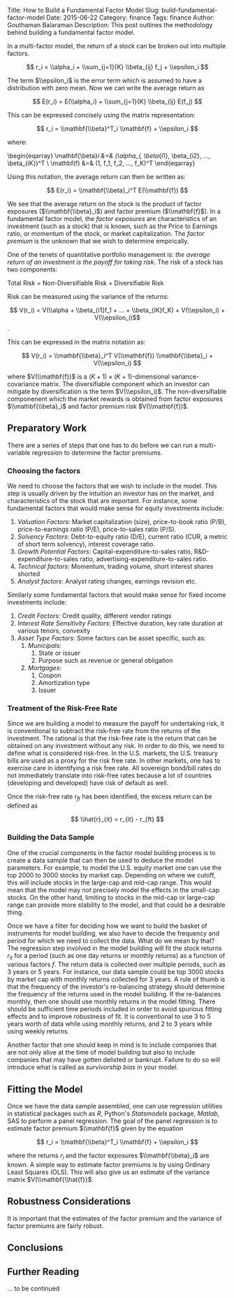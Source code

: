 Title:  How to Build a Fundamental Factor Model
Slug: build-fundamental-factor-model
Date: 2015-06-22
Category: finance
Tags: finance
Author: Gouthaman Balaraman
Description: This post outlines the methodology behind building a fundamental factor model.




In a multi-factor model, the return of a stock can be broken out 
into multiple factors.

$$ r_i = \\alpha_i + \\sum_{j=1}{K} \\beta_{ij} f_j + \\epsilon_i $$

The term $\\epsilon_i$ is the error term which is assumed to have a 
distribution with zero mean. Now we can write the average return as

$$ E(r_i) = E(\\alpha_i) + \\sum_{j=1}{K} \\beta_{ij} E(f_j) $$

This can be expressed concisely using the matrix representation:

$$ r_i = \\mathbf{\\beta}^T_i \\mathbf{f}  + \\epsilon_i $$

where:

\begin{eqarray}
\mathbf{\\beta}_i &=& (\\alpha_i, \\beta_{i1}, \\beta_{i2}, ..., \\beta_{iK})^T \\ 
\mathbf(f) &=& (1, f_1, f_2, ..., f_K)^T
\end{eqarray}

Using this notation, the average return can then be written as:

$$ E(r_i) = \\mathbf{\\beta}_i^T E(\\mathbf{f}) $$

We see that the average return on the stock is the product of factor exposures ($\\mathbf{\\beta}_i$) and factor premium ($\\mathbf{f}$). In a fundamental factor model, the *factor exposures*  are characteristics of an investment (such as a stock) that is known, such as the Price to Earnings ratio, or momentum of the stock, or market capitalization. The *factor premium* is the unknown that we wish to determine empirically. 

One of the tenets of quantitative portfolio management is:
*the average return of an investment is the payoff
for taking risk*. The risk of a stock has two components:

Total Risk = Non-Diversifiable Risk + Diversifiable Risk

Risk can be measured using the variance of the returns:

$$ V(r_i) = V(\\alpha + \\beta_{i1}f_1 + ... + \\beta_{iK}f_K) + V(\\epsilon_i) + V(\\epsilon_i)$$.

This can be expressed in the matrix notation as:

$$ V(r_i) = \\mathbf{\\beta}_i^T V(\\mathbf{f}) \\mathbf{\\beta}_i + V(\\epsilon_i) $$

where $V(\\mathbf{f})$ is a $(K+1) \times (K+1)$-dimensional variance-covariance matrix. The diversifiable component which an investor can mitigate by diversification
is the term $V(\\epsilon_i)$. The non-diversifiable componenent which the market 
rewards is obtained from factor exposures $\\mathbf{\\beta}_i$ and factor premium
risk $V(\\mathbf{f})$.


## Preparatory Work

There are a series of steps that one has to do before we can run a 
multi-variable regression to determine the factor premiums. 

### Choosing the factors

We need to choose the factors that we wish to include in the model. This step 
is usually driven by the intuition an investor has on the market, and 
characteristics of the stock that are important. For instance, some fundamental factors that would make sense for equity investments include:

1. *Valuation Factors*: Market capitalization (size), price-to-book ratio (P/B),
price-to-earnings ratio (P/E), price-to-sales ratio (P/S).
2. *Solvency Factors*: Debt-to-equity ratio (D/E), current ratio (CUR, a metric
of short term solvency), interest coverage ratio.
3. *Growth Potential Factors*: Capital-expenditure-to-sales ratio, R&D-expenditure-to-sales ratio, advertising-expenditure-to-sales ratio.
4. *Technical factors*: Momentum, trading volume, short interest shares shorted
5. *Analyst factors*: Analyst rating changes, earnings revision etc.

Similarly some fundamental factors that would make sense for fixed income investments 
include:

1. *Credit Factors*: Credit quality, different vendor ratings
2. *Interest Rate Sensitivity Factors*: Effective duration, key rate duration at
various tenors, convexity
3. *Asset Type Factors*: Some factors can be asset specific, such as:
	1. *Municipals*: 
		1. State or issuer
		2. Purpose such as revenue or general obligation
	2. *Mortgages*:
		1. Coupon
		2. Amortization type
		3. Issuer

### Treatment of the Risk-Free Rate

Since we are building a model to measure the payoff for undertaking risk, it is
conventional to subtract the risk-free rate from the returns of the investment. The
rational is that the risk-free rate is the return that can be obtained on any
investment without any risk. In order to do this, we need to define what is
considered risk-free. In the U.S. markets, the U.S. treasury bills are used
as a proxy for the risk free rate. In other markets, one has to exercise care
in identifying a risk free rate. All sovereign bond/bill  rates do not 
immediately translate into risk-free rates because a lot of countries (developing 
and developed) have risk of default as well. 

Once the risk-free rate $r_{ft}$ has been identified, the excess return can be defined
as 

$$ \\hat{r}_{it} = r_{it} - r_{ft} $$

### Building the Data Sample

One of the crucial components in the factor model building process is 
to create a data sample that can then be used to deduce the model 
parameters. For example, to model the U.S. equity market one can use
the top 2000 to 3000 stocks by market cap. Depending on where we cutoff, 
this will include stocks in the large-cap and mid-cap range. This would mean
that the model may not precisely model the effects in the small-cap stocks.
On the other hand, limiting to stocks in the mid-cap or large-cap range can
provide more stability to the model, and that could be a desirable thing.  

Once we have a filter for deciding how we want to build the basket of 
instruments for model building, we also have to decide the frequency and 
period for which we need to collect the data. What do we mean by that? The
regression step involved in the model building will fit the stock returns
$r_{it}$ for a period (such as one day returns or monthly returns) as 
a function of various factors $f$. The return data is collected over multiple
periods, such as 3 years or 5 years. For instance, our data sample could
be top 3000 stocks by market cap with monthly returns collected for 3 years.
A rule of thumb is that the frequency of the investor's re-balancing strategy
should determine the frequency of the returns used in the model building.
If the re-balances  monthly, then one should use monthly returns in the 
model fitting. There should be sufficient time periods included in order
to avoid spurious fitting effects and to improve robustness of fit. 
It is conventional to use 3 to 5 years worth of data while using monthly 
returns, and 2 to 3 years while using weekly returns.  

Another factor that one should keep in mind is to include companies
that are not only alive at the time of model building but also to include
companies that may have gotten delisted or bankrupt. Failure to do 
so will introduce what is called as *survivorship bias* in your model. 

## Fitting the Model

Once we have the data sample assembled, one can use regression utilities
in statistical packages such as *R*, Python's *Statsmodels* package, *Matlab*,
SAS to perform a panel regression. The goal of the panel regression is 
to estimate factor premium $\\mathbf{f}$ given by the equation 

$$ r_i = \\mathbf{\\beta}^T_i \\mathbf{f}  + \\epsilon_i $$

where the returns $r_i$ and the factor exposures $\\mathbf{\\beta}_i$
are known. A simple way to estimate factor premiums is by using 
Ordinary Least Squares (OLS). This will also give us an estimate
of the variance matrix $V(\\mathbf{\\hat{f}}$.

## Robustness Considerations

It is important that the estimates of the factor premium and 
the variance of factor premiums are fairly robust. 

## Conclusions

## Further Reading


... to be continued








 
